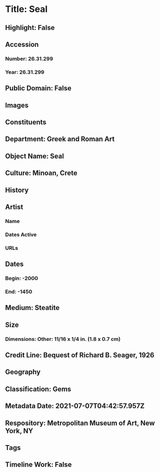 # Title: Seal
## Highlight: False
## Accession
### Number: 26.31.299
### Year: 26.31.299
## Public Domain: False
## Images
## Constituents
## Department: Greek and Roman Art
## Object Name: Seal
## Culture: Minoan, Crete
## History
## Artist
### Name
### Dates Active
### URLs
## Dates
### Begin: -2000
### End: -1450
## Medium: Steatite
## Size
### Dimensions: Other: 11/16 x 1/4 in. (1.8 x 0.7 cm)
## Credit Line: Bequest of Richard B. Seager, 1926
## Geography
## Classification: Gems
## Metadata Date: 2021-07-07T04:42:57.957Z
## Respository: Metropolitan Museum of Art, New York, NY
## Tags
## Timeline Work: False